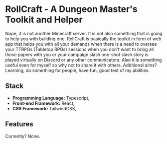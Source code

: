 # RollCraft - A Dungeon Master's Toolkit and Helper

Nope, it is not another Minecraft server. It is not also something that is going to help you with building one. RollCraft is basically the toolkit in form of web app that helps you with all your demands when there is a need to oversee your TTRPGs (Tabletop RPGs) sessions when you don't want to bring all those papers with you or your campaign slash one-shot slash story is played virtually on Discord or any other communicators.
Also it is something useful even for myself so why not to share it with others. Additional aims? Learning, do something for people, have fun, good test of my abilities.

## Stack

- **Programming Language:** Typescript,
- **Front-end Framework:** React,
- **CSS Framework:** TailwindCSS,

## Features

Currently? None.
